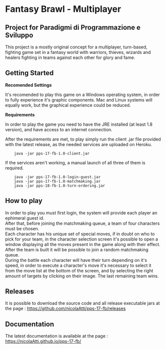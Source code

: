 # Fantasy Brawl - Multiplayer

## Project for Paradigmi di Programmazione e Sviluppo

This project is a mostly original concept for a multiplayer, turn-based, fighting game set in a fantasy world with warriors, thieves, wizards and healers fighting in teams against each other for glory and fame.



## Getting Started

<Strong>Recomended Settings</Strong>

It's recomended to play this game on a Windows operating system, in order to fully experience it's graphic components.
Mac and Linux systems will equally work, but the graphical experience could be reduced.

<Strong>Requirements</Strong>

In order to play the game you need to have the JRE installed (at least 1.8 version), and have access to an internet connection.

After the requirements are met, to play simply run the client .jar file provided with the latest release, as the needed services are uploaded on Heroku.

```
	java -jar pps-17-fb-1.0-client.jar
```

If the services aren't working, a manual launch of all three of them is required.

```
	java -jar pps-17-fb-1.0-login-guest.jar
	java -jar pps-17-fb-1.0-matchmaking.jar
	java -jar pps-18-fb-1.0-turn-ordering.jar
```

## How to play

In order to play you must first login, the system will provide each player an ephimeral guest id.\
After that, before joining the matchmaking queue, a team of four characters must be chosen.\
Each character has his unique set of special moves, if in doubt on who to pick for your team, in the character selection screen it's possible to open a window displaying all the moves present in the game along with their effect.
After the team is built it will be possible to join a random matchmaking queue. \
During the battle each character will have their turn depending on it's speed, in order to execute a character's move it's necessary to select it from the move list at the bottom of the screen, and by selecting the right amount of targets by clicking on their image.
The last remaining team wins.

## Releases
It is possible to download the source code and all release executable jars at the page : https://github.com/nicolaAtti/pps-17-fb/releases

## Documentation

The latest documentation is available at the page :  https://nicolaAtti.github.io/pps-17-fb/
